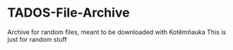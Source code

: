 # TADOS-File-Archive
Archive for random files, meant to be downloaded with Kotěmňauka
This is just for random stuff
